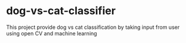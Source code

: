 # dog-vs-cat-classifier
This project provide dog vs cat classification by taking input from user using open CV and machine learning
